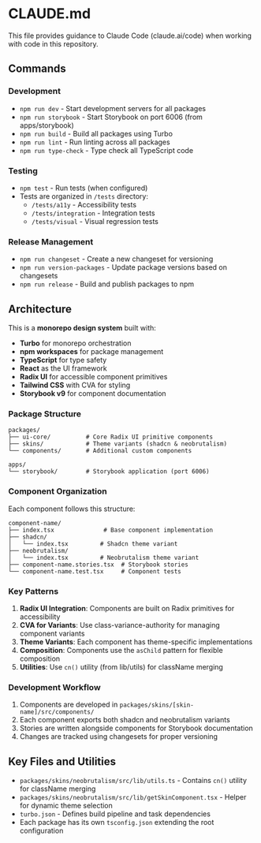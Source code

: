 # CLAUDE.md

This file provides guidance to Claude Code (claude.ai/code) when working with code in this repository.

## Commands

### Development
- `npm run dev` - Start development servers for all packages
- `npm run storybook` - Start Storybook on port 6006 (from apps/storybook)
- `npm run build` - Build all packages using Turbo
- `npm run lint` - Run linting across all packages  
- `npm run type-check` - Type check all TypeScript code

### Testing
- `npm test` - Run tests (when configured)
- Tests are organized in `/tests` directory:
  - `/tests/a11y` - Accessibility tests
  - `/tests/integration` - Integration tests
  - `/tests/visual` - Visual regression tests

### Release Management
- `npm run changeset` - Create a new changeset for versioning
- `npm run version-packages` - Update package versions based on changesets
- `npm run release` - Build and publish packages to npm

## Architecture

This is a **monorepo design system** built with:
- **Turbo** for monorepo orchestration
- **npm workspaces** for package management
- **TypeScript** for type safety
- **React** as the UI framework
- **Radix UI** for accessible component primitives
- **Tailwind CSS** with CVA for styling
- **Storybook v9** for component documentation

### Package Structure

```
packages/
├── ui-core/          # Core Radix UI primitive components
├── skins/            # Theme variants (shadcn & neobrutalism)
└── components/       # Additional custom components

apps/
└── storybook/        # Storybook application (port 6006)
```

### Component Organization

Each component follows this structure:
```
component-name/
├── index.tsx              # Base component implementation
├── shadcn/               
│   └── index.tsx         # Shadcn theme variant
├── neobrutalism/
│   └── index.tsx         # Neobrutalism theme variant
├── component-name.stories.tsx  # Storybook stories
└── component-name.test.tsx     # Component tests
```

### Key Patterns

1. **Radix UI Integration**: Components are built on Radix primitives for accessibility
2. **CVA for Variants**: Use class-variance-authority for managing component variants
3. **Theme Variants**: Each component has theme-specific implementations
4. **Composition**: Components use the `asChild` pattern for flexible composition
5. **Utilities**: Use `cn()` utility (from lib/utils) for className merging

### Development Workflow

1. Components are developed in `packages/skins/[skin-name]/src/components/`
2. Each component exports both shadcn and neobrutalism variants
3. Stories are written alongside components for Storybook documentation
4. Changes are tracked using changesets for proper versioning

## Key Files and Utilities

- `packages/skins/neobrutalism/src/lib/utils.ts` - Contains `cn()` utility for className merging
- `packages/skins/neobrutalism/src/lib/getSkinComponent.tsx` - Helper for dynamic theme selection
- `turbo.json` - Defines build pipeline and task dependencies
- Each package has its own `tsconfig.json` extending the root configuration